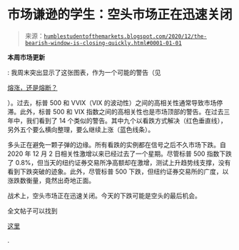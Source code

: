 <!--yml

category: 未分类

date: 2024-05-18 02:07:48

-->

# 市场谦逊的学生：空头市场正在迅速关闭

> 来源：[`humblestudentofthemarkets.blogspot.com/2020/12/the-bearish-window-is-closing-quickly.html#0001-01-01`](https://humblestudentofthemarkets.blogspot.com/2020/12/the-bearish-window-is-closing-quickly.html#0001-01-01)

**本周市场更新**

: 我周末突出显示了这张图表，作为一个可能的警告（见

[熔涨，还是熔断？](https://humblestudentofthemarkets.com/2020/12/06/melt-up-or-meltdown/)

）。过去，标普 500 和 VVIX（VIX 的波动性）之间的高相关性通常导致市场停滞。此外，标普 500 和 VIX 指数之间的高相关性也是市场顶部的警告。在过去三年中，我们看到了 14 个类似的警告。其中九个以看跌方式解决（红色垂直线），另外五个要么横向整理，要么继续上涨（蓝色线条）。

多头正在避免一颗子弹的边缘。所有看跌的实例都在信号之后不久市场下跌。自 2020 年 12 月 2 日相关性激增以来已经过去了一个星期。尽管标普 500 指数下跌了 0.8%，但当天的纽约证券交易所净高额却在激增，测试上升趋势线支撑，没有看到下跌突破的迹象。此外，尽管标普 500 下跌，但纽约证券交易所的广度，以涨跌数衡量，竟然出奇地正面。

战术上，空头市场正在迅速关闭。今天的下跌可能是空头的最后机会。

全文帖子可以找到

[这里](https://humblestudentofthemarkets.com/2020/12/09/the-bearish-window-is-closing-quickly/)

.
